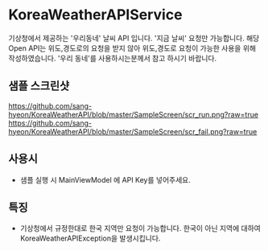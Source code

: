 # KoreaWeatherAPIService
기상청에서 제공하는 '우리동네' 날씨 API 입니다.
'지금 날씨' 요청만 가능합니다.
해당 Open API는 위도,경도로의 요청을 받지 않아 위도,경도로 요청이 가능한 사용을 위해 작성하였습니다.
'우리 동네'를 사용하시는분께서 참고 하시기 바랍니다.

## 샘플 스크린샷
https://github.com/sang-hyeon/KoreaWeatherAPI/blob/master/SampleScreen/scr_run.png?raw=true
https://github.com/sang-hyeon/KoreaWeatherAPI/blob/master/SampleScreen/scr_fail.png?raw=true


## 사용시
 - 샘플 실행 시 MainViewModel 에 API Key를 넣어주세요.
 
## 특징
 - 기상청에서 규정한대로 한국 지역만 요청이 가능합니다. 한국이 아닌 지역에 대하여 KoreaWeatherAPIException을 발생시킵니다.
